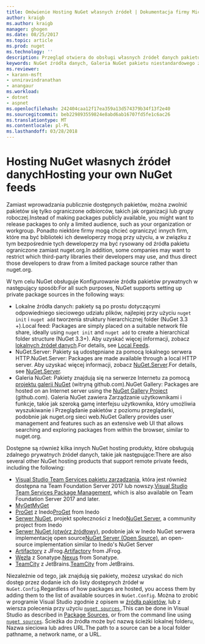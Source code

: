 ```yaml
---
title: Omówienie Hosting NuGet własnych źródeł | Dokumentacja firmy Microsoft
author: kraigb
ms.author: kraigb
manager: ghogen
ms.date: 08/25/2017
ms.topic: article
ms.prod: nuget
ms.technology: ''
description: Przegląd otwiera do obsługi własnych źródeł danych pakietu NuGet lub galerie lokalnie lub zdalnie.
keywords: NuGet źródła danych, Galeria NuGet pakietu niestandardowego źródła danych, NuGet.Server
ms.reviewer:
- karann-msft
- unniravindranathan
- anangaur
ms.workload:
- dotnet
- aspnet
ms.openlocfilehash: 242404caa12f17ea359a13d574379b34f13f2e40
ms.sourcegitcommit: beb229893559824e8abd6ab16707fd5fe1c6ac26
ms.translationtype: MT
ms.contentlocale: pl-PL
ms.lasthandoff: 03/28/2018
---
```

# <a name="hosting-your-own-nuget-feeds"></a><span data-ttu-id="742a8-104">Hosting NuGet własnych źródeł danych</span><span class="sxs-lookup"><span data-stu-id="742a8-104">Hosting your own NuGet feeds</span></span>

<span data-ttu-id="742a8-105">Zamiast wprowadzania publicznie dostępnych pakietów, można zwolnić pakietów się tylko ograniczone odbiorców, takich jak organizacji lub grupy roboczej.</span><span class="sxs-lookup"><span data-stu-id="742a8-105">Instead of making packages publicly available, you might want to release packages to only a limited audience, such as your organization or workgroup.</span></span> <span data-ttu-id="742a8-106">Ponadto niektóre firmy mogą chcieć ograniczyć innych firm, które ma być biblioteki ich deweloperzy mogą przy użyciu, a w związku z tym bezpośrednie tych deweloperzy ma być rysowany od źródła pakietu ograniczone zamiast nuget.org.</span><span class="sxs-lookup"><span data-stu-id="742a8-106">In addition, some companies may want to restrict which third-party libraries their developers may use, and thus direct those developers to draw from a limited package source rather than nuget.org.</span></span>

<span data-ttu-id="742a8-107">W tym celu NuGet obsługuje Konfigurowanie źródła pakietów prywatnych w następujący sposób:</span><span class="sxs-lookup"><span data-stu-id="742a8-107">For all such purposes, NuGet supports setting up private package sources in the following ways:</span></span>

- <span data-ttu-id="742a8-108">Lokalne źródła danych: pakiety są po prostu dotyczącymi odpowiedniego sieciowego udziału plików, najlepiej przy użyciu `nuget init` i `nuget add` tworzenia struktury hierarchicznej folder (NuGet 3.3 +).</span><span class="sxs-lookup"><span data-stu-id="742a8-108">Local feed: Packages are simply placed on a suitable network file share, ideally using `nuget init` and `nuget add` to create a hierarchical folder structure (NuGet 3.3+).</span></span> <span data-ttu-id="742a8-109">Aby uzyskać więcej informacji, zobacz [lokalnych źródeł danych](../hosting-packages/local-feeds.md).</span><span class="sxs-lookup"><span data-stu-id="742a8-109">For details, see [Local Feeds](../hosting-packages/local-feeds.md).</span></span>
- <span data-ttu-id="742a8-110">NuGet.Server: Pakiety są udostępniane za pomocą lokalnego serwera HTTP.</span><span class="sxs-lookup"><span data-stu-id="742a8-110">NuGet.Server: Packages are made available through a local HTTP server.</span></span> <span data-ttu-id="742a8-111">Aby uzyskać więcej informacji, zobacz [NuGet.Server](../hosting-packages/nuget-server.md).</span><span class="sxs-lookup"><span data-stu-id="742a8-111">For details, see [NuGet.Server](../hosting-packages/nuget-server.md).</span></span>
- <span data-ttu-id="742a8-112">Galeria NuGet: Pakiety znajdują się na serwerze Internetu za pomocą [projektu galerii NuGet](https://github.com/NuGet/NuGetGallery#build-and-run-the-gallery-in-arbitrary-number-easy-steps) (witryną github.com).</span><span class="sxs-lookup"><span data-stu-id="742a8-112">NuGet Gallery: Packages are hosted on an Internet server using the [NuGet Gallery Project](https://github.com/NuGet/NuGetGallery#build-and-run-the-gallery-in-arbitrary-number-easy-steps) (github.com).</span></span> <span data-ttu-id="742a8-113">Galeria NuGet zawiera Zarządzanie użytkownikami i funkcje, takie jak szeroką gamę interfejsu użytkownika, który umożliwia wyszukiwanie i Przeglądanie pakietów z poziomu przeglądarki, podobnie jak nuget.org sieci web.</span><span class="sxs-lookup"><span data-stu-id="742a8-113">NuGet Gallery provides user management and features such as an extensive web UI that allows searching and exploring packages from within the browser, similar to nuget.org.</span></span>

<span data-ttu-id="742a8-114">Dostępne są również kilka innych NuGet hosting produkty, które obsługują zdalnego prywatnych źródeł danych, takie jak następujące:</span><span class="sxs-lookup"><span data-stu-id="742a8-114">There are also several other NuGet hosting products that support remote private feeds, including the following:</span></span>

- <span data-ttu-id="742a8-115">[Visual Studio Team Services pakietu zarządzania](https://www.visualstudio.com/docs/package/nuget/publish), która jest również dostępna na Team Foundation Server 2017 lub nowszy.</span><span class="sxs-lookup"><span data-stu-id="742a8-115">[Visual Studio Team Services Package Management](https://www.visualstudio.com/docs/package/nuget/publish), which is also available on Team Foundation Server 2017 and later.</span></span>
- [<span data-ttu-id="742a8-116">MyGet</span><span class="sxs-lookup"><span data-stu-id="742a8-116">MyGet</span></span>](http://myget.org)
- <span data-ttu-id="742a8-117">[ProGet](http://inedo.com/proget) z Inedo</span><span class="sxs-lookup"><span data-stu-id="742a8-117">[ProGet](http://inedo.com/proget) from Inedo</span></span>
- <span data-ttu-id="742a8-118">[Serwer NuGet](http://nugetserver.net/), projekt społeczności z Inedo</span><span class="sxs-lookup"><span data-stu-id="742a8-118">[NuGet Server](http://nugetserver.net/), a community project from Inedo</span></span>
- <span data-ttu-id="742a8-119">[Serwer NuGet (otwórz źródłowy)](http://nuget-server.net), podobnie jak w Inedo NuGet serwera implementację open source</span><span class="sxs-lookup"><span data-stu-id="742a8-119">[NuGet Server (Open Source)](http://nuget-server.net), an open-source implementation similar to Inedo's NuGet Server</span></span>
- <span data-ttu-id="742a8-120">[Artifactory](https://www.jfrog.com/artifactory/) z JFrog.</span><span class="sxs-lookup"><span data-stu-id="742a8-120">[Artifactory](https://www.jfrog.com/artifactory/) from JFrog.</span></span>
- <span data-ttu-id="742a8-121">[Węzła](http://www.sonatype.org/nexus/) z Sonatype.</span><span class="sxs-lookup"><span data-stu-id="742a8-121">[Nexus](http://www.sonatype.org/nexus/) from Sonatype.</span></span>
- <span data-ttu-id="742a8-122">[TeamCity](https://www.jetbrains.com/teamcity/) z JetBrains.</span><span class="sxs-lookup"><span data-stu-id="742a8-122">[TeamCity](https://www.jetbrains.com/teamcity/) from JetBrains.</span></span>

<span data-ttu-id="742a8-123">Niezależnie od tego, jak znajdują się pakiety, możesz uzyskać do nich dostęp przez dodanie ich do listy dostępnych źródeł w `NuGet.Config`.</span><span class="sxs-lookup"><span data-stu-id="742a8-123">Regardless of how packages are hosted, you access them by adding them to the list of available sources in `NuGet.Config`.</span></span> <span data-ttu-id="742a8-124">Można to zrobić w programie Visual Studio zgodnie z opisem w [źródła pakietów](../tools/package-manager-ui.md#package-sources), lub z wiersza polecenia przy użyciu [ `nuget sources` ](../tools/cli-ref-sources.md).</span><span class="sxs-lookup"><span data-stu-id="742a8-124">This can be done in Visual Studio as described in [Package Sources](../tools/package-manager-ui.md#package-sources), or from the command line using [`nuget sources`](../tools/cli-ref-sources.md).</span></span> <span data-ttu-id="742a8-125">Ścieżka do źródła może być nazwą ścieżki lokalnej folderu, Nazwa sieciowa lub adres URL.</span><span class="sxs-lookup"><span data-stu-id="742a8-125">The path to a source can be a local folder pathname, a network name, or a URL.</span></span>
